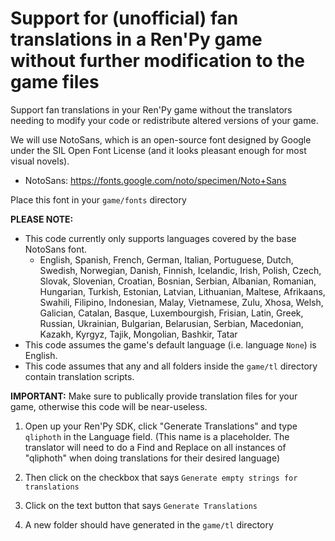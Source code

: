 # Support for (unofficial) fan translations in a Ren'Py game without further modification to the game files
Support fan translations in your Ren'Py game without the translators needing to modify your code or redistribute altered versions of your game.

We will use NotoSans, which is an open-source font designed by Google under the SIL Open Font License (and it looks pleasant enough for most visual novels).

* NotoSans: https://fonts.google.com/noto/specimen/Noto+Sans

Place this font in your `game/fonts` directory

**PLEASE NOTE:**
* This code currently only supports languages covered by the base NotoSans font.
  * English, Spanish, French, German, Italian, Portuguese, Dutch, Swedish, Norwegian, Danish, Finnish, Icelandic, Irish, Polish, Czech, Slovak, Slovenian, Croatian, Bosnian, Serbian, Albanian, Romanian, Hungarian, Turkish, Estonian, Latvian, Lithuanian, Maltese, Afrikaans, Swahili, Filipino, Indonesian, Malay, Vietnamese, Zulu, Xhosa, Welsh, Galician, Catalan, Basque, Luxembourgish, Frisian, Latin, Greek, Russian, Ukrainian, Bulgarian, Belarusian, Serbian, Macedonian, Kazakh, Kyrgyz, Tajik, Mongolian, Bashkir, Tatar 
* This code assumes the game's default language (i.e. language `None`) is English.
* This code assumes that any and all folders inside the `game/tl` directory contain translation scripts.


**IMPORTANT:** Make sure to publically provide translation files for your game, otherwise this code will be near-useless. 

1. Open up your Ren'Py SDK, click "Generate Translations" and type `qliphoth` in the Language field. (This name is a placeholder. The translator will need to do a Find and Replace on all instances of "qliphoth" when doing translations for their desired language)

2. Then click on the checkbox that says `Generate empty strings for translations` 

3. Click on the text button that says `Generate Translations`

4. A new folder should have generated in the `game/tl` directory

